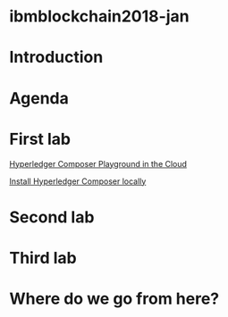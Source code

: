 # ibmblockchain2018-jan

# Introduction

# Agenda

# First lab
[Hyperledger Composer Playground in the Cloud](https://composer-playground.mybluemix.net/login)

[Install Hyperledger Composer locally](https://hyperledger.github.io/composer/installing/using-playground-locally.html)

# Second lab

# Third lab

# Where do we go from here?
